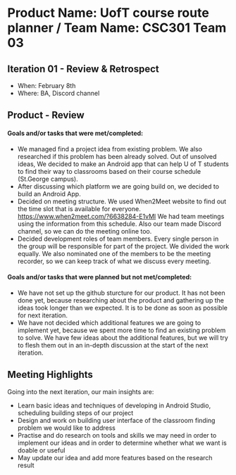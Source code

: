# Product Name: UofT course route planner / Team Name: CSC301 Team 03

## Iteration 01 - Review & Retrospect

 * When: February 8th
 * Where: BA, Discord channel


## Product - Review

#### Goals and/or tasks that were met/completed:


-	We managed find a project idea from existing problem. We also researched if this problem has been already solved. Out of unsolved ideas, We decided to make an Android app that can help U of T students to find their way to classrooms based on their course schedule (St.George campus).
-	After discussing which platform we are going build on, we decided to build an Android App.
-	Decided on meeting structure. We used When2Meet website to find out the time slot that is available for everyone.
	https://www.when2meet.com/?6638284-E1vMl
	We had team meetings using the information from this schedule.
	Also our team made Discord channel, so we can do the meeting online too.
-	Decided development roles of team members. Every single person in the group will be responsible for part of the project. We divided the work equally. We also nominated one of the members to be the meeting recorder, so we can keep track of what we discuss every meeting.




#### Goals and/or tasks that were planned but not met/completed:
- We have not set up the github sturcture for our product. It has not been done yet, because researching about the product and gathering up the ideas took longer than we expected. It is to be done as soon as possible for next iteration.
-	We have not decided which additional features we are going to implement yet, because we spent more time to find an existing problem to solve. We have few ideas about the additional features, but we will try to flesh them out in an in-depth discussion at the start of the next iteration.

## Meeting Highlights

Going into the next iteration, our main insights are:

- Learn basic ideas and techniques of developing in Android Studio, scheduling building steps of our project
- Design and work on building user interface of the classroom finding problem we would like to address
- Practise and do research on tools and skills we may need in order to implement our ideas and in order to determine whether what we want is doable or useful
- May update our idea and add more features based on the research result



